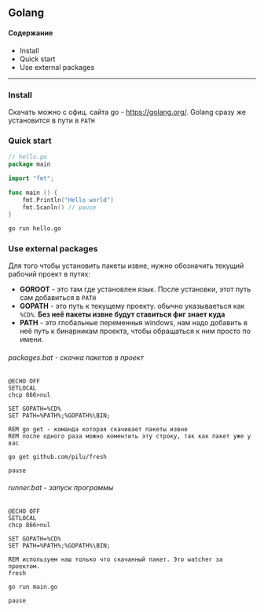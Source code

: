 ## Golang 

#### Содержание
* Install 
* Quick start
* Use external packages
--- 

### Install
Скачать можно с офиц. сайта go - https://golang.org/. Golang сразу же установится в пути в `PATH`


### Quick start
```go
// hello.go
package main

import "fmt";

func main () {
	fmt.Println("Hello world")
	fmt.Scanln() // pause
}
```

```bash
go run hello.go
```

### Use external packages
Для того чтобы установить пакеты извне, нужно обозначить текущий рабочий проект в путях:
* **GOROOT** - это там где установлен язык. После установки, этот путь сам добавиться в `PATH`
* **GOPATH** - это путь к текущему проекту. обычно указываеться как `%CD%`. **Без неё пакеты извне будут ставиться фиг знает куда** 
* **PATH** - это глобальные переменныя windows, нам надо добавить в неё путь к бинарникам проекта, чтобы обращаться к ним просто по имени.  
    

###### packages.bat - скачка пакетов в проект
```batch
@ECHO OFF
SETLOCAL
chcp 866>nul

SET GOPATH=%CD%
SET PATH=%PATH%;%GOPATH%\BIN;

REM go get - команда которая скачивает пакеты извне
REM после одного раза можно коментить эту строку, так как пакет уже у вас

go get github.com/pilu/fresh

pause
```

###### runner.bat - запуск программы
```batch
@ECHO OFF
SETLOCAL
chcp 866>nul

SET GOPATH=%CD%
SET PATH=%PATH%;%GOPATH%\BIN;

REM используем наш только что скачанный пакет. Это watcher за проектом.
fresh

go run main.go

pause
```
